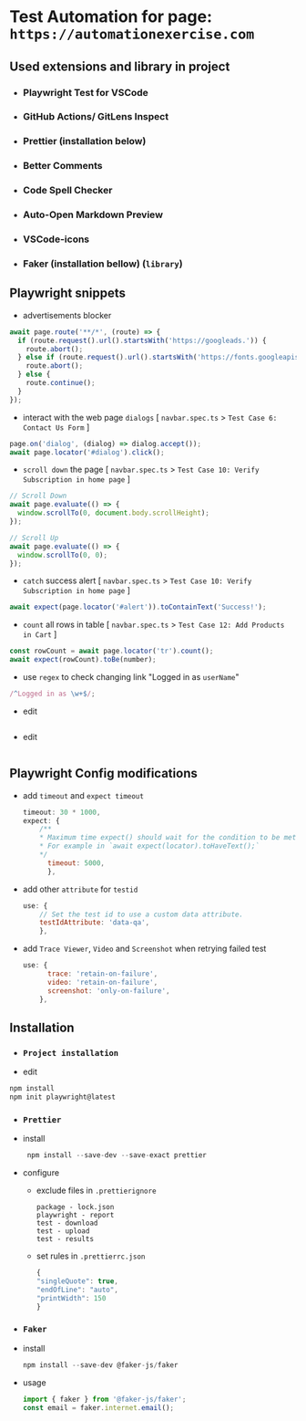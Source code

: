 # Test Automation for page: `https://automationexercise.com`

## Used extensions and library in project

- ### Playwright Test for VSCode
- ### GitHub Actions/ GitLens Inspect
- ### Prettier (installation below)
- ### Better Comments
- ### Code Spell Checker
- ### Auto-Open Markdown Preview
- ### VSCode-icons
- ### Faker (installation bellow) (`library`)

## Playwright snippets

- advertisements blocker

```javascript
await page.route('**/*', (route) => {
  if (route.request().url().startsWith('https://googleads.')) {
    route.abort();
  } else if (route.request().url().startsWith('https://fonts.googleapis.')) {
    route.abort();
  } else {
    route.continue();
  }
});
```

- interact with the web page `dialogs` [ `navbar.spec.ts` > `Test Case 6: Contact Us Form` ]

```javascript
page.on('dialog', (dialog) => dialog.accept());
await page.locator('#dialog').click();
```

- `scroll down` the page [ `navbar.spec.ts` > `Test Case 10: Verify Subscription in home page` ]

```javascript
// Scroll Down
await page.evaluate(() => {
  window.scrollTo(0, document.body.scrollHeight);
});

// Scroll Up
await page.evaluate(() => {
  window.scrollTo(0, 0);
});
```

- `catch` success alert [ `navbar.spec.ts` > `Test Case 10: Verify Subscription in home page` ]

```javascript
await expect(page.locator('#alert')).toContainText('Success!');
```

- `count` all rows in table [ `navbar.spec.ts` > `Test Case 12: Add Products in Cart` ]

```javascript
const rowCount = await page.locator('tr').count();
await expect(rowCount).toBe(number);
```

- use `regex` to check changing link "Logged in as `userName`"

```javascript
/^Logged in as \w+$/;
```

- edit

```javascript

```

- edit

```javascript

```

## Playwright Config modifications

- add `timeout` and `expect timeout`
  ```javascript
  timeout: 30 * 1000,
  expect: {
      /**
      * Maximum time expect() should wait for the condition to be met.
      * For example in `await expect(locator).toHaveText();`
      */
        timeout: 5000,
        },
  ```
- add other `attribute` for `testid`
  ```javascript
  use: {
      // Set the test id to use a custom data attribute.
      testIdAttribute: 'data-qa',
      },
  ```
- add `Trace Viewer`, `Video` and `Screenshot` when retrying failed test
  ```javascript
  use: {
        trace: 'retain-on-failure',
        video: 'retain-on-failure',
        screenshot: 'only-on-failure',
      },
  ```

## Installation

- ### `Project installation`
- edit

```javascript
npm install
npm init playwright@latest
```

- ### `Prettier`
- install
  ```javascript
   npm install --save-dev --save-exact prettier
  ```
- configure

  - exclude files in `.prettierignore`

    ```
    package - lock.json
    playwright - report
    test - download
    test - upload
    test - results
    ```

  - set rules in `.prettierrc.json`

    ```javascript
    {
    "singleQuote": true,
    "endOfLine": "auto",
    "printWidth": 150
    }
    ```

- ### `Faker`
- install
  ```javascript
  npm install --save-dev @faker-js/faker
  ```
- usage
  ```javascript
  import { faker } from '@faker-js/faker';
  const email = faker.internet.email();
  ```
